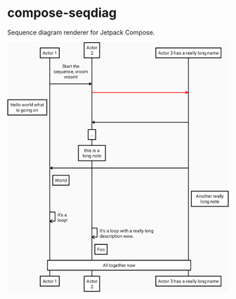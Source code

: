 # compose-seqdiag
Sequence diagram renderer for Jetpack Compose.

![sample diagram](.assets/sample-diagram.png)